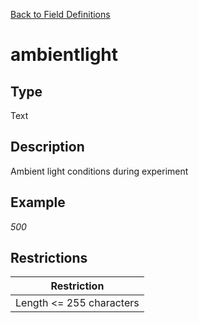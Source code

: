 [Back to Field Definitions](../../field_definition_overview)
# ambientlight

## Type
Text

## Description


Ambient light conditions during experiment
## Example
*500*

## Restrictions
| Restriction |
| :---------: |
| Length <= 255 characters |

